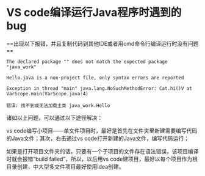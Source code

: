 # VS code编译运行Java程序时遇到的bug

==出现以下报错，并且复制代码到其他IDE或者用cmd命令行编译运行时没有问题==

```
The declared package "" does not match the expected package "java_work"

Hello.java is a non-project file, only syntax errors are reported

Exception in thread "main" java.lang.NoSuchMethodError: Cat.hi()V at VarScope.main(VarScope.java:4)

错误: 找不到或无法加载主类 java_work.Hello
```

诸如以上问题，可以通过以下途径解决：

vs code编写小项目——单文件项目时，最好是首先在文件夹里新建需要编写代码的Java文件；其次，右击通过vs code打开新建的Java文件，编写代码运行；

如果是打开项目文件夹的话，只要有一个子项目的文件存在语法错误，该项目编译时就会报错“build failed”，所以，以后用vs code建项目，最好以每个项目作为根目录创建，中大型多文件项目最好使用Idea创建。